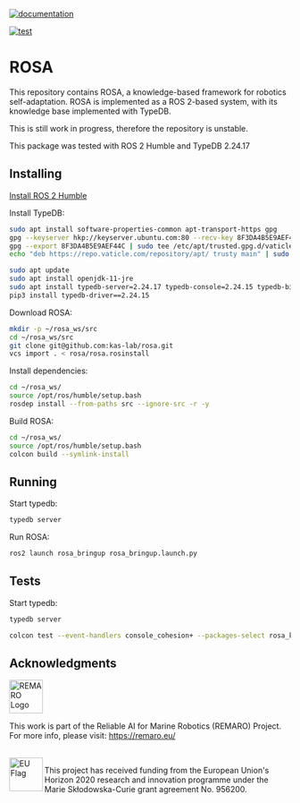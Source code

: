 [![documentation](https://github.com/kas-lab/rosa/actions/workflows/doc.yml/badge.svg)](https://github.com/kas-lab/rosa/actions/workflows/doc.yml)

[![test](https://github.com/kas-lab/rosa/actions/workflows/test.yml/badge.svg)](https://github.com/kas-lab/rosa/actions/workflows/test.yml)

# ROSA

This repository contains ROSA, a knowledge-based framework for robotics self-adaptation.
ROSA is implemented as a ROS 2-based system, with its knowledge base implemented with TypeDB.

This is still work in progress, therefore the repository is unstable.

This package was tested with ROS 2 Humble and TypeDB 2.24.17

## Installing

[Install ROS 2 Humble](https://docs.ros.org/en/humble/Installation.html)

Install TypeDB:

```Bash
sudo apt install software-properties-common apt-transport-https gpg
gpg --keyserver hkp://keyserver.ubuntu.com:80 --recv-key 8F3DA4B5E9AEF44C
gpg --export 8F3DA4B5E9AEF44C | sudo tee /etc/apt/trusted.gpg.d/vaticle.gpg > /dev/null
echo "deb https://repo.vaticle.com/repository/apt/ trusty main" | sudo tee /etc/apt/sources.list.d/vaticle.list > /dev/null

sudo apt update
sudo apt install openjdk-11-jre
sudo apt install typedb-server=2.24.17 typedb-console=2.24.15 typedb-bin=2.24.16
pip3 install typedb-driver==2.24.15
```

Download ROSA:
```Bash
mkdir -p ~/rosa_ws/src
cd ~/rosa_ws/src
git clone git@github.com:kas-lab/rosa.git
vcs import . < rosa/rosa.rosinstall
```

Install dependencies:
```Bash
cd ~/rosa_ws/
source /opt/ros/humble/setup.bash
rosdep install --from-paths src --ignore-src -r -y
```

Build ROSA:
```Bash
cd ~/rosa_ws/
source /opt/ros/humble/setup.bash
colcon build --symlink-install
```

## Running

Start typedb:

```Bash
typedb server
```

Run ROSA:
```Bash
ros2 launch rosa_bringup rosa_bringup.launch.py
```

## Tests

Start typedb:

```Bash
typedb server
```

```Bash
colcon test --event-handlers console_cohesion+ --packages-select rosa_kb rosa_plan rosa_execute
```

## Acknowledgments

<a href="https://remaro.eu/">
    <img height="60" alt="REMARO Logo" src="https://remaro.eu/wp-content/uploads/2020/09/remaro1-right-1024.png">
</a>

This work is part of the Reliable AI for Marine Robotics (REMARO) Project. For more info, please visit: <a href="https://remaro.eu/">https://remaro.eu/

<br>

<a href="https://research-and-innovation.ec.europa.eu/funding/funding-opportunities/funding-programmes-and-open-calls/horizon-2020_en">
    <img align="left" height="60" alt="EU Flag" src="https://remaro.eu/wp-content/uploads/2020/09/flag_yellow_low.jpg">
</a>

This project has received funding from the European Union's Horizon 2020 research and innovation programme under the Marie Skłodowska-Curie grant agreement No. 956200.
